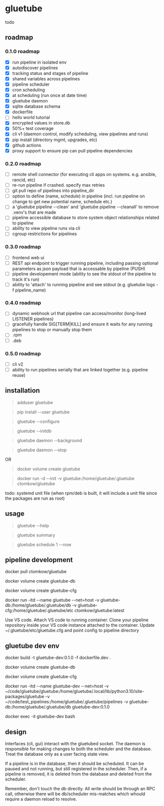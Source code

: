 # gluetube
todo

## roadmap

### 0.1.0 roadmap
 - [x] run pipeline in isolated env
 - [x] autodiscover pipelines
 - [x] tracking status and stages of pipeline
 - [x] shared variables across pipelines
 - [x] pipeline scheduler
 - [x] cron scheduling
 - [x] at scheduling (run once at date time)
 - [x] gluetube daemon
 - [x] sqlite database schema
 - [x] dockerfile
 - [ ] hello world tutorial
 - [x] encrypted values in store.db
 - [x] 50%+ test coverage
 - [x] cli v1 (daemon control, modify scheduling, view pipelines and runs)
 - [x] pip install (directory mgmt, upgrades, etc)
 - [x] github actions
 - [x] proxy support to ensure pip can pull pipeline dependencies
 
### 0.2.0 roadmap
 - [ ] remote shell connector (for executing cli apps on systems. e.g. ansible, rancid, etc)
 - [ ] re-run pipeline if crashed. specify max retries
 - [ ] git pull repo of pipelines into pipeline_dir
 - [ ] option to define (name, schedule) in pipeline (incl. run pipeline on change to get new potential name, schedule etc.)
 - [ ] a 'gluetube pipeline --clean' and 'gluetube pipeline --cleanall' to remove .venv's that are made
 - [ ] pipeline accessible database to store system object relationships related to pipeline
 - [ ] ability to view pipeline runs via cli
 - [ ] cgroup restrictions for pipelines

### 0.3.0 roadmap
 - [ ] frontend web ui
 - [ ] REST api endpoint to trigger running pipeline, including passing optional parameters as json payload that is accessable by pipeline (PUSH)
 - [ ] pipeline developement mode (ability to see the stdout of the pipeline to track it's run)
 - [ ] ability to 'attach' to running pipeline and see stdout (e.g. gluetube logs -f pipeline_name)
 
### 0.4.0 roadmap
 - [ ] dynamic webhook url that pipeline can access/monitor (long-lived LISTENER pipelines)
 - [ ] gracefully handle SIG[TERM|KILL] and ensure it waits for any running pipelines to stop or manually stop them
 - [ ] .rpm
 - [ ] .deb

 ### 0.5.0 roadmap
 - [ ] cli v2
 - [ ] ability to run pipelines serially that are linked together (e.g. pipeline reuse)

## installation
> adduser gluetube

> pip install --user gluetube

> gluetube --configure

> gluetube --initdb

> gluetube daemon --background

> gluetube daemon --stop

OR
> docker volume create gluetube

> docker run -d --init -v gluetube:/home/gluetube/.gluetube ctomkow/gluetube

todo: systemd unit file (when rpm/deb is built, it will include a unit file since the packages are run as root)

## usage

> gluetube --help

> gluetube summary

> gluetube schedule 1 --now

## pipeline development

docker pull ctomkow/gluetube

docker volume create gluetube-db

docker volume create gluetube-cfg

docker run -itd --name gluetube --net=host -v gluetube-db:/home/gluetube/.gluetube/db -v gluetube-cfg:/home/gluetube/.gluetube/etc ctomkow/gluetube:latest

Use VS code. Attach VS code to running container. Clone your pipeline repository inside your VS code instance attached to the container. Update ~/.gluetube/etc/gluetube.cfg and point config to pipeline directory


## gluetube dev env

docker build -t gluetube-dev:0.1.0 -f dockerfile.dev .

docker volume create gluetube-db

docker volume create gluetube-cfg

docker run -itd --name gluetube-dev --net=host -v ~/code/gluetube/gluetube:/home/gluetube/.local/lib/python3.10/site-packages/gluetube -v ~/code/test_pipelines:/home/gluetube/.gluetube/pipelines -v gluetube-db:/home/gluetube/.gluetube/db gluetube-dev:0.1.0

docker exec -it gluetube-dev bash

## design

Interfaces (cli, gui) interact with the gluetubed socket. The daemon is responsible for making changes to both the scheduler and the database. Treat the database only as a user facing state view.

If a pipeline is in the database, then it should be scheduled. It can be paused and not running, but still registered in the scheduler. Then, if a pipeline is removed, it is deleted from the database and deleted from the scheduler.

Remember, don't touch the db directly. All write should be through an RPC call, otherwise there will be db/scheduler mis-matches which whould require a daemon reload to resolve.
